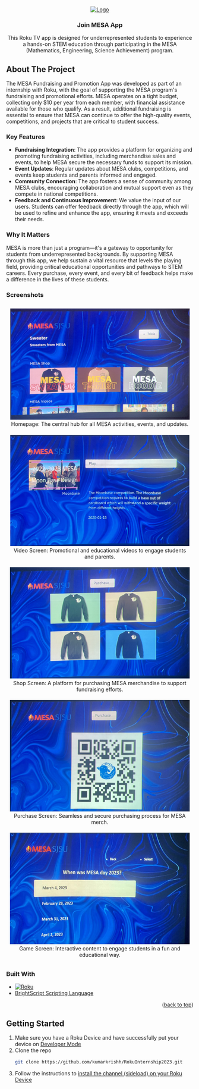 <!-- Improved compatibility of back to top link: See: https://github.com/othneildrew/Best-README-Template/pull/73 -->
<a name="readme-top"></a>
<!--
*** Thanks for checking out the Best-README-Template. If you have a suggestion
*** that would make this better, please fork the repo and create a pull request
*** or simply open an issue with the tag "enhancement".
*** Don't forget to give the project a star!
*** Thanks again! Now go create something AMAZING! :D
-->



<!-- PROJECT SHIELDS -->
<!--
*** I'm using markdown "reference style" links for readability.
*** Reference links are enclosed in brackets [ ] instead of parentheses ( ).
*** See the bottom of this document for the declaration of the reference variables
*** for contributors-url, forks-url, etc. This is an optional, concise syntax you may use.
*** https://www.markdownguide.org/basic-syntax/#reference-style-links
-->

<!-- PROJECT LOGO -->
<br />
<div align="center">
  <a href="https://github.com/kumarkrishh/RokuInternship2023">
    <img src="images/mesalogoapp.png" alt="Logo" width="200" height="200">
  </a>

<h3 align="center">Join MESA App</h3>

  <p align="center">
    This Roku TV app is designed for underrepresented students to experience a hands-on STEM education through participating in the MESA (Mathematics, Engineering, Science Achievement) program. 
  </p>
</div>

## About The Project

The MESA Fundraising and Promotion App was developed as part of an internship with Roku, with the goal of supporting the MESA program's fundraising and promotional efforts. MESA operates on a tight budget, collecting only $10 per year from each member, with financial assistance available for those who qualify. As a result, additional fundraising is essential to ensure that MESA can continue to offer the high-quality events, competitions, and projects that are critical to student success.

### Key Features

- **Fundraising Integration**: The app provides a platform for organizing and promoting fundraising activities, including merchandise sales and events, to help MESA secure the necessary funds to support its mission.
- **Event Updates**: Regular updates about MESA clubs, competitions, and events keep students and parents informed and engaged.
- **Community Connection**: The app fosters a sense of community among MESA clubs, encouraging collaboration and mutual support even as they compete in national competitions.
- **Feedback and Continuous Improvement**: We value the input of our users. Students can offer feedback directly through the app, which will be used to refine and enhance the app, ensuring it meets and exceeds their needs.

### Why It Matters

MESA is more than just a program—it's a gateway to opportunity for students from underrepresented backgrounds. By supporting MESA through this app, we help sustain a vital resource that levels the playing field, providing critical educational opportunities and pathways to STEM careers. Every purchase, every event, and every bit of feedback helps make a difference in the lives of these students.

### Screenshots

<div align="center">
  <figure style="display: inline-block; margin: 10px;">
    <img src="images/homepage.png" alt="Homepage" width="488" height="300">
    <figcaption>Homepage: The central hub for all MESA activities, events, and updates.</figcaption>
  </figure>
  
  <figure style="display: inline-block; margin: 10px;">
    <img src="images/videoscreen.png" alt="Video Screen" width="488" height="300">
    <figcaption>Video Screen: Promotional and educational videos to engage students and parents.</figcaption>
  </figure>

  <figure style="display: inline-block; margin: 10px;">
    <img src="images/shopscreen.png" alt="Shop Screen" width="488" height="300">
    <figcaption>Shop Screen: A platform for purchasing MESA merchandise to support fundraising efforts.</figcaption>
  </figure>

  <figure style="display: inline-block; margin: 10px;">
    <img src="images/purchaseScreen.png" alt="Purchase Screen" width="488" height="300">
    <figcaption>Purchase Screen: Seamless and secure purchasing process for MESA merch.</figcaption>
  </figure>

  <figure style="display: inline-block; margin: 10px;">
    <img src="images/gamescreen.png" alt="Game Screen" width="488" height="300">
    <figcaption>Game Screen: Interactive content to engage students in a fun and educational way.</figcaption>
  </figure>
</div>






### Built With

* [![Roku][Roku]][Roku-url]
* [BrightScript Scripting Language](https://developer.roku.com/docs/references/brightscript/language/brightscript-language-reference.md)



<p align="right">(<a href="#readme-top">back to top</a>)</p>





<!-- GETTING STARTED -->
## Getting Started

1. Make sure you have a Roku Device and have successfully put your device on [Developer Mode](https://developer.roku.com/docs/developer-program/getting-started/developer-setup.md)
2. Clone the repo
   ```sh
   git clone https://github.com/kumarkrishh/RokuInternship2023.git
   ```
3. Follow the instructions to [install the channel (sideload) on your Roku Device](https://developer.roku.com/docs/developer-program/getting-started/developer-setup.md)



<!-- MARKDOWN LINKS & IMAGES -->
<!-- https://www.markdownguide.org/basic-syntax/#reference-style-links -->
[contributors-shield]: https://img.shields.io/github/contributors/kumarkrishh/RokuInternship2023.svg?style=for-the-badge
[contributors-url]: https://github.com/kumarkrishh/RokuInternship2023/graphs/contributors
[forks-shield]: https://img.shields.io/github/forks/kumarkrishh/RokuInternship2023.svg?style=for-the-badge
[forks-url]: https://github.com/kumarkrishh/RokuInternship2023/network/members
[stars-shield]: https://img.shields.io/github/stars/kumarkrishh/RokuInternship2023.svg?style=for-the-badge
[stars-url]: https://github.com/kumarkrishh/RokuInternship2023/stargazers
[issues-shield]: https://img.shields.io/github/issues/kumarkrishh/RokuInternship2023.svg?style=for-the-badge
[issues-url]: https://github.com/kumarkrishh/RokuInternship2023/issues
[license-shield]: https://img.shields.io/github/license/kumarkrishh/RokuInternship2023.svg?style=for-the-badge
[license-url]: https://github.com/kumarkrishh/RokuInternship2023/blob/master/LICENSE.txt
[linkedin-shield]: https://img.shields.io/badge/-LinkedIn-black.svg?style=for-the-badge&logo=linkedin&colorB=555
[linkedin-url]: https://www.linkedin.com/in/krishkum/
[Roku]: https://img.shields.io/badge/Roku%20Scenegraph-purple?style=for-the-badge&logo=Roku
[Roku-url]: https://developer.roku.com/docs/developer-program/getting-started/hello-world.md

